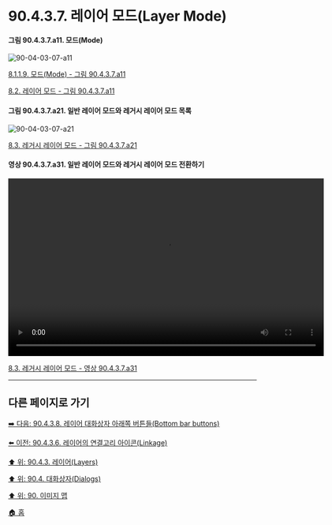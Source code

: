 # 90.4.3.7. 레이어 모드(Layer Mode)

<a id="90-04-03-07-a11"></a>

#### 그림 90.4.3.7.a11. 모드(Mode)
![90-04-03-07-a11](https://github.com/wonder13662/gimp/assets/15767104/0f62ad29-be47-4bcf-bcb1-6b94dbb95038)

[8.1.1.9. 모드(Mode) - 그림 90.4.3.7.a11](./08-01-01-09-mode.md#90-04-03-07-a11)

[8.2. 레이어 모드 - 그림 90.4.3.7.a11](./08-02-00-layer-modes.md#90-04-03-07-a11)

<a id="90-04-03-07-a21"></a>

#### 그림 90.4.3.7.a21. 일반 레이어 모드와 레거시 레이어 모드 목록
![90-04-03-07-a21](https://github.com/wonder13662/gimp/assets/15767104/4f770fba-8374-4805-9617-2c82096ec759)

[8.3. 레거시 레이어 모드 - 그림 90.4.3.7.a21](./08-03-00-legacy-layer-modes.md#90-04-03-07-a21)

<a id="90-04-03-07-a31"></a>

#### 영상 90.4.3.7.a31. 일반 레이어 모드와 레거시 레이어 모드 전환하기
<video controls="controls" width="640" height="360" src="https://github.com/wonder13662/gimp/assets/15767104/ca578991-bac1-452b-bdf3-978e7fa9ae6e"></video>

[8.3. 레거시 레이어 모드 - 영상 90.4.3.7.a31](./08-03-00-legacy-layer-modes.md#90-04-03-07-a31)

***

## 다른 페이지로 가기

[➡️ 다음: 90.4.3.8. 레이어 대화상자 아래쪽 버튼들(Bottom bar buttons)](./90-04-03-08-bottom_bar_buttons.md)

[⬅️ 이전: 90.4.3.6. 레이어의 연결고리 아이콘(Linkage)](./90-04-03-06-linkage.md)

[⬆️ 위: 90.4.3. 레이어(Layers)](./90-04-03-00-layers.md)

[⬆️ 위: 90.4. 대화상자(Dialogs)](./90-04-00-dialogs.md)

[⬆️ 위: 90. 이미지 맵](./90-00-image-map.md)

[🏠 홈](./00-home.md)
